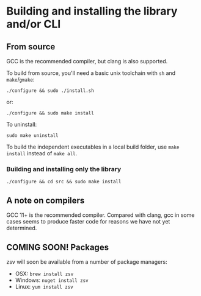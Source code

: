 # Building and installing the library and/or CLI

## From source

GCC is the recommended compiler, but clang is also supported.

To build from source, you'll need a basic unix toolchain with `sh` and
`make`/`gmake`:

```shell
./configure && sudo ./install.sh
```

or:

```shell
./configure && sudo make install
```

To uninstall:

```shell
sudo make uninstall
```

To build the independent executables in a local build folder,
use `make install` instead of `make all`.

### Building and installing only the library

```shell
./configure && cd src && sudo make install
```

## A note on compilers

GCC 11+ is the recommended compiler. Compared with clang, gcc in some cases
seems to produce faster code for reasons we have not yet determined.

## COMING SOON! Packages

zsv will soon be available from a number of package managers:

- OSX: `brew install zsv`
- Windows: `nuget install zsv`
- Linux: `yum install zsv`
